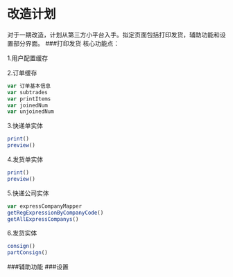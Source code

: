 # 改造计划

对于一期改造，计划从第三方小平台入手。拟定页面包括打印发货，辅助功能和设置部分界面。
###打印发货
核心功能点：

1.用户配置缓存

2.订单缓存
  ```js
  var 订单基本信息
  var subtrades
  var printItems
  var joinedNum
  var unjoinedNum
  ```

3.快递单实体
  ```js
  print()
  preview()
  ```
4.发货单实体
  ```js
  print()
  preview()
  ```
5.快递公司实体
  ```js
 var expressCompanyMapper
 getRegExpressionByCompanyCode()
 getAllExpressCompanys()
 
  ```
6.发货实体
  ```js
  consign()
  partConsign()
  ```
###辅助功能
###设置